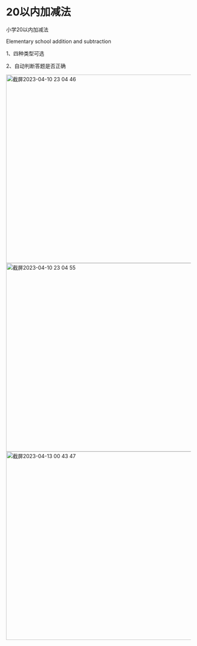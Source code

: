 # 20以内加减法
小学20以内加减法 

Elementary school addition and subtraction

1、四种类型可选

2、自动判断答题是否正确

<img width="512" alt="截屏2023-04-10 23 04 46" src="https://user-images.githubusercontent.com/46163922/230928649-a949a01d-b904-4753-904c-77ac71dfe22a.png">
<img width="512" alt="截屏2023-04-10 23 04 55" src="https://user-images.githubusercontent.com/46163922/230928682-25038299-04a5-480b-9d92-152f41c63b9a.png">
<img width="512" alt="截屏2023-04-13 00 43 47" src="https://user-images.githubusercontent.com/46163922/231527673-a8cc6076-9c8b-46fe-9b02-cb487d6a7e66.png">
